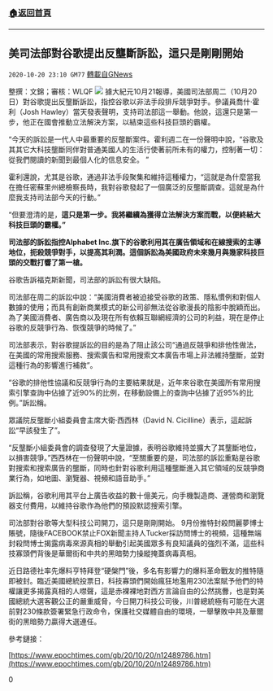 ###  [:house:返回首頁](https://github.com/ourhimalayas/txt)
---

## 美司法部對谷歌提出反壟斷訴訟，這只是剛剛開始
`2020-10-20 23:10 GM77` [轉載自GNews](https://gnews.org/zh-hant/437241/)

整撰：文錦；審核：WLQF
![]()![](https://gnews-media-offload.s3.amazonaws.com/wp-content/uploads/2020/10/20205136/%E6%88%AA%E5%B1%8F2020-10-21-%E4%B8%8A%E5%8D%888.50.30.png)
據大紀元10月21報導，美國司法部周二（10月20日）對谷歌提出反壟斷訴訟，指控谷歌以非法手段排斥競爭對手。參議員喬什·霍利（Josh Hawley）當天發表聲明，支持司法部這一舉動。他說，這還只是第一步，他正在國會推動立法解決方案，以結束這些科技巨頭的霸權。

“今天的訴訟是一代人中最重要的反壟斷案件。霍利週二在一份聲明中說，“谷歌及其其它大科技壟斷同伴對普通美國人的生活行使著前所未有的權力，控制著一切：從我們閱讀的新聞到最個人化的信息安全。 ”

霍利還說，尤其是谷歌，通過非法手段聚集和維持這種權力，“這就是為什麼當我在擔任密蘇里州總檢察長時，我對谷歌發起了一個廣泛的反壟斷調查。這就是為什麼我支持司法部今天的行動。”

“但要澄清的是，**這只是第一步。我將繼續為獲得立法解決方案而戰，以便終結大科技巨頭的霸權。”**

**司法部的訴訟指控Alphabet Inc.旗下的谷歌利用其在廣告領域和在線搜索的主導地位，扼殺競爭對手，以提高其利潤。這個訴訟為美國政府未來幾月與幾家科技巨頭的交戰打響了第一槍。**

谷歌告訴福克斯新聞，司法部的訴訟有很大缺陷。

司法部在周二的訴訟中說：“美國消費者被迫接受谷歌的政策、隱私慣例和對個人數據的使用；而具有創新商業模式的新公司卻無法從谷歌漫長的陰影中脫穎而出。為了美國消費者、廣告商以及現在所有依賴互聯網經濟的公司的利益，現在是停止谷歌的反競爭行為、恢復競爭的時候了。”

司法部表示，對谷歌提訴訟的目的是為了阻止該公司“通過反競爭和排他性做法，在美國的常用搜索服務、搜索廣告和常用搜索文本廣告市場上非法維持壟斷，並對這種行為的影響進行補救”。

“谷歌的排他性協議和反競爭行為的主要結果就是，近年來谷歌在美國所有常用搜索引擎查詢中佔據了近90%的比例，在移動設備上的查詢中佔據了近95%的比例。”訴訟稱。

眾議院反壟斷小組委員會主席大衛·西西林（David N. Cicilline）表示，這起訴訟“早該發生了”。

“反壟斷小組委員會的調查發現了大量證據，表明谷歌維持並擴大了其壟斷地位，以損害競爭。”西西林在一份聲明中說，“至關重要的是，司法部的訴訟重點是谷歌對搜索和搜索廣告的壟斷，同時也針對谷歌利用這種壟斷進入其它領域的反競爭商業行為，如地圖、瀏覽器、視頻和語音助手。”

訴訟稱，谷歌利用其平台上廣告收益的數十億美元，向手機製造商、運營商和瀏覽器支付費用，以維持谷歌作為他們的預設默認搜索引擎。

司法部對谷歌等大型科技公司開刀，這只是剛剛開始。 9月份推特封殺閆麗夢博士賬號，隨後FACEBOOK禁止FOX新聞主持人Tucker採訪閆博士的視頻，這種無端封殺閆博士揭露病毒來源真相的舉動引起美國眾多有良知議員的強烈不滿，這些科技寡頭們背後是華爾街和中共的黑暗勢力操縱掩蓋病毒真相。

近日路德社率先爆料亨特拜登“硬槃門”後，多名有影響力的爆料革命戰友的推特隨即被封。臨近美國總統投票日，科技寡頭們開始瘋狂地濫用230法案賦予他們的特權讓更多揭露真相的人噤聲，這是赤裸裸地對西方言論自由的公然挑釁，也是對美國總統大選客觀公正的嚴重威脅，今日開刀科技公司後，川普總統極有可能在大選前對230條款簽署緊急行政命令，保護社交媒體自由的環境，一舉擊敗中共及華爾街的黑暗勢力贏得大選連任。

參考鏈接：

[https://www.epochtimes.com/gb/20/10/20/n12489786.htm](https://www.epochtimes.com/gb/20/10/20/n12489786.htm)

0
